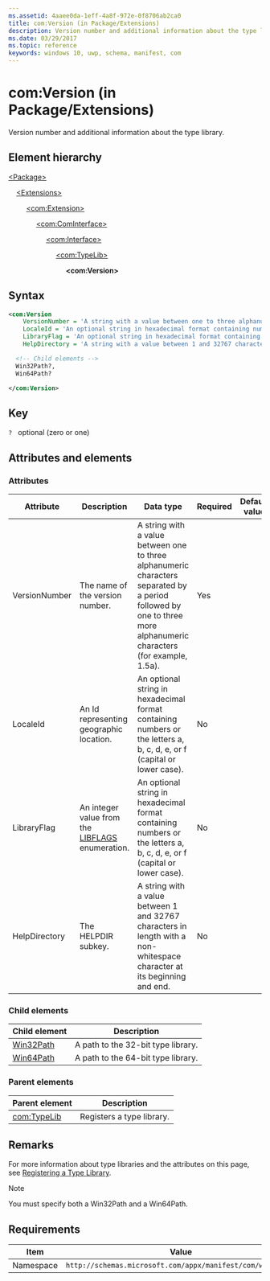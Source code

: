 ```yaml
---
ms.assetid: 4aaee0da-1eff-4a8f-972e-0f8706ab2ca0
title: com:Version (in Package/Extensions)
description: Version number and additional information about the type library (in Package/Extensions).
ms.date: 03/29/2017
ms.topic: reference
keywords: windows 10, uwp, schema, manifest, com
---
```


# com:Version (in Package/Extensions)

Version number and additional information about the type library.

## Element hierarchy

[\<Package\>](element-package.md)

&nbsp;&nbsp;&nbsp;&nbsp;[\<Extensions\>](element-1-extensions.md)

&nbsp;&nbsp;&nbsp;&nbsp; &nbsp;&nbsp;&nbsp;&nbsp;[\<com:Extension\>](element-com-extension.md)

&nbsp;&nbsp;&nbsp;&nbsp; &nbsp;&nbsp;&nbsp;&nbsp; &nbsp;&nbsp;&nbsp;&nbsp;[\<com:ComInterface\>](element-com-package-cominterface.md)

&nbsp;&nbsp;&nbsp;&nbsp; &nbsp;&nbsp;&nbsp;&nbsp; &nbsp;&nbsp;&nbsp;&nbsp; &nbsp;&nbsp;&nbsp;&nbsp;[\<com:Interface\>](element-com-package-interface.md)

&nbsp;&nbsp;&nbsp;&nbsp; &nbsp;&nbsp;&nbsp;&nbsp; &nbsp;&nbsp;&nbsp;&nbsp; &nbsp;&nbsp;&nbsp;&nbsp; &nbsp;&nbsp;&nbsp;&nbsp;[\<com:TypeLib\>](element-com-package-typelib.md)

&nbsp;&nbsp;&nbsp;&nbsp; &nbsp;&nbsp;&nbsp;&nbsp; &nbsp;&nbsp;&nbsp;&nbsp; &nbsp;&nbsp;&nbsp;&nbsp; &nbsp;&nbsp;&nbsp;&nbsp; &nbsp;&nbsp;&nbsp;&nbsp;**\<com:Version\>**

## Syntax

```xml
<com:Version
    VersionNumber = 'A string with a value between one to three alphanumeric characters separated by a period followed by one to three more alphanumeric characters (for example, 1.5a).'
    LocaleId = 'An optional string in hexadecimal format containing numbers or the letters a, b, c, d, e, or f (capital or lower case).'
    LibraryFlag = 'An optional string in hexadecimal format containing numbers or the letters a, b, c, d, e, or f (capital or lower case).'
    HelpDirectory = 'A string with a value between 1 and 32767 characters in length with a non-whitespace character at its beginning and end.' >

  <!-- Child elements -->
  Win32Path?,
  Win64Path?

</com:Version>
```

## Key

`?`    optional (zero or one)

## Attributes and elements

### Attributes

| Attribute | Description | Data type | Required | Default value |
|-|-|-|-|-|
| VersionNumber | The name of the version number. | A string with a value between one to three alphanumeric characters separated by a period followed by one to three more alphanumeric characters (for example, 1.5a). | Yes |  |
| LocaleId | An Id representing geographic location. | An optional string in hexadecimal format containing numbers or the letters a, b, c, d, e, or f (capital or lower case). | No |  |
| LibraryFlag | An integer value from the [LIBFLAGS](/windows/win32/api/oaidl/ne-oaidl-libflags) enumeration. | An optional string in hexadecimal format containing numbers or the letters a, b, c, d, e, or f (capital or lower case). | No |  |
| HelpDirectory | The HELPDIR subkey. | A string with a value between 1 and 32767 characters in length with a non-whitespace character at its beginning and end. | No |  |

### Child elements

| Child element | Description |
|-|-|
| [Win32Path](element-com-package-win32path.md) | A path to the 32-bit type library. |
| [Win64Path](element-com-package-win64path.md) | A path to the 64-bit type library. |

### Parent elements

| Parent element | Description |
|-|-|
| [com:TypeLib](element-com-package-typelib.md) | Registers a type library. |

## Remarks

For more information about type libraries and the attributes on this page, see [Registering a Type Library](/previous-versions/windows/desktop/automat/registering-a-type-library).

> [!NOTE]  
> You must specify both a Win32Path and a Win64Path.

## Requirements

| Item  | Value  |
|--|--|
| Namespace | `http://schemas.microsoft.com/appx/manifest/com/windows10` |
